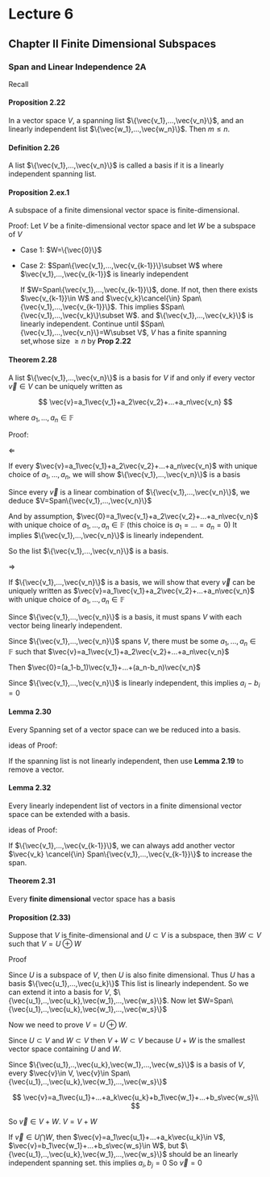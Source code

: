 # Lecture 6

## Chapter II Finite Dimensional Subspaces

### Span and Linear Independence 2A

Recall

#### Proposition 2.22

In a vector space $V$, a spanning list $\{\vec{v_1},...,\vec{v_n}\}$, and an linearly independent list $\{\vec{w_1},...,\vec{w_n}\}$. Then $m\leq n$.

#### Definition 2.26

A list $\{\vec{v_1},...,\vec{v_n}\}$ is called a basis if it is a linearly independent spanning list.

#### Proposition 2.ex.1

A subspace of a finite dimensional vector space is finite-dimensional.

Proof: Let $V$ be a finite-dimensional vector space and let $W$ be a subspace of $V$

* Case 1: $W=\{\vec{0}\}$
* Case 2: $Span\{\vec{v_1},...,\vec{v_{k-1}}\}\subset W$ where $\vec{v_1},...,\vec{v_{k-1}}$ is linearly independent

    If $W=Span\{\vec{v_1},...,\vec{v_{k-1}}\}$, done. If not, then there exists $\vec{v_{k-1}}\in W$ and $\vec{v_k}\cancel{\in} Span\{\vec{v_1},...,\vec{v_{k-1}}\}$. This implies $Span\{\vec{v_1},...,\vec{v_k}\}\subset W$. and $\{\vec{v_1},...,\vec{v_k}\}$ is linearly independent. Continue until $Span\{\vec{v_1},...,\vec{v_n}\}=W\subset V$, $V$ has a finite spanning set,whose size $\geq n$ by **Prop 2.22**

#### Theorem 2.28

A list $\{\vec{v_1},...,\vec{v_n}\}$ is a basis for $V$ if and only if every vector $\vec{v}\in V$ can be uniquely written as 

$$
\vec{v}=a_1\vec{v_1}+a_2\vec{v_2}+...+a_n\vec{v_n}
$$

where $a_1,...,a_n\in \mathbb{F}$

Proof:

$\Leftarrow$ 

If every $\vec{v}=a_1\vec{v_1}+a_2\vec{v_2}+...+a_n\vec{v_n}$ with unique choice of $a_1,...,a_n$, we will show $\{\vec{v_1},...,\vec{v_n}\}$ is a basis

Since every $\vec{v}$ is a linear combination of $\{\vec{v_1},...,\vec{v_n}\}$, we deduce $V=Span\{\vec{v_1},...,\vec{v_n}\}$

And by assumption, $\vec{0}=a_1\vec{v_1}+a_2\vec{v_2}+...+a_n\vec{v_n}$ with unique choice of $a_1,...,a_n\in \mathbb{F}$ (this choice is $a_1=...=a_n=0$) It implies $\{\vec{v_1},...,\vec{v_n}\}$ is linearly independent.

So the list $\{\vec{v_1},...,\vec{v_n}\}$ is a basis.

$\Rightarrow$

If $\{\vec{v_1},...,\vec{v_n}\}$ is a basis, we will show that every $\vec{v}$ can be uniquely written as $\vec{v}=a_1\vec{v_1}+a_2\vec{v_2}+...+a_n\vec{v_n}$ with unique choice of $a_1,...,a_n\in \mathbb{F}$

Since $\{\vec{v_1},...,\vec{v_n}\}$ is a basis, it must spans $V$ with each vector being linearly independent.

Since $\{\vec{v_1},...,\vec{v_n}\}$ spans $V$, there must be some $a_1,...,a_n\in \mathbb{F}$ such that $\vec{v}=a_1\vec{v_1}+a_2\vec{v_2}+...+a_n\vec{v_n}$ 

Then $\vec{0}=(a_1-b_1)\vec{v_1}+...+(a_n-b_n)\vec{v_n}$

Since $\{\vec{v_1},...,\vec{v_n}\}$ is linearly independent, this implies $a_i-b_i=0$

#### Lemma 2.30

Every Spanning set of a vector space can we be reduced into a basis.

ideas of Proof:

If the spanning list is not linearly independent, then use **Lemma 2.19** to remove a vector.

#### Lemma 2.32

Every linearly independent list of vectors in a finite dimensional vector space can be extended with a basis.

ideas of Proof: 

If $\{\vec{v_1},...,\vec{v_{k-1}}\}$, we can always add another vector $\vec{v_k} \cancel{\in} Span\{\vec{v_1},...,\vec{v_{k-1}}\}$ to increase the span.

#### Theorem 2.31

Every **finite dimensional** vector space has a basis

#### Proposition (2.33)

Suppose that $V$ is finite-dimensional and $U\subset V$ is a subspace, then $\exists W\subset V$ such that $V= U \oplus W$

Proof

Since $U$ is a subspace of $V$, then $U$ is also finite dimensional. Thus $U$ has a basis $\{\vec{u_1},...,\vec{u_k}\}$ This list is linearly independent. So we can extend it into a basis for $V$, $\{\vec{u_1},..,\vec{u_k},\vec{w_1},...,\vec{w_s}\}$. Now let $W=Span\{\vec{u_1},..,\vec{u_k},\vec{w_1},...,\vec{w_s}\}$

Now we need to prove $V=U\oplus W$.

Since $U\subset V$ and $W\subset V$ then $V+W\subset V$ because $U+W$ is the smallest vector space containing $U$ and $W$.

Since $\{\vec{u_1},..,\vec{u_k},\vec{w_1},...,\vec{w_s}\}$ is a basis of $V$, every $\vec{v}\in V, \vec{v}\in Span\{\vec{u_1},..,\vec{u_k},\vec{w_1},...,\vec{w_s}\}$

$$
\vec{v}=a_1\vec{u_1}+...+a_k\vec{u_k}+b_1\vec{w_1}+...+b_s\vec{w_s}\\
$$

So $\vec{v}\in V+W$. $V=V+W$

If $\vec{v}\in U\bigcap W$, then $\vec{v}=a_1\vec{u_1}+...+a_k\vec{u_k}\in V$, $\vec{v}=b_1\vec{w_1}+...+b_s\vec{w_s}\in W$, but $\{\vec{u_1},..,\vec{u_k},\vec{w_1},...,\vec{w_s}\}$ should be an linearly independent spanning set. this implies $a_i,b_j=0$ So $\vec{v}=0$ 
